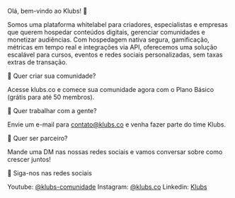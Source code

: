 Olá, bem-vindo ao Klubs! 👋

Somos uma plataforma whitelabel para criadores, especialistas e empresas que querem hospedar conteúdos digitais, gerenciar comunidades e monetizar audiências. Com hospedagem nativa segura, gamificação, métricas em tempo real e integrações via API, oferecemos uma solução escalável para cursos, eventos e redes sociais personalizadas, sem taxas extras de transação.

🚀 Quer criar sua comunidade?

Acesse klubs.co e comece sua comunidade agora com o Plano Básico (grátis para até 50 membros).

💼 Quer trabalhar com a gente?

Envie um e-mail para contato@klubs.co e venha fazer parte do time Klubs.

🤝 Quer ser parceiro?

Mande uma DM nas nossas redes sociais e vamos conversar sobre como crescer juntos!

📱 Siga-nos nas redes sociais

Youtube: [@klubs-comunidade](https://www.youtube.com/@klubs-comunidades)
Instagram: [@klubs.co](https://www.instagram.com/klubs.co/)
Linkedin: [Klubs](https://www.linkedin.com/company/klubs-comunidades/posts/?feedView=all)

